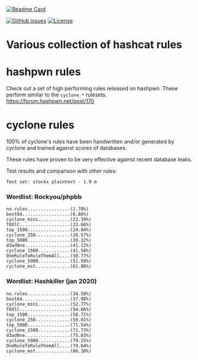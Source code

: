 [![Readme Card](https://github-readme-stats.vercel.app/api/pin/?username=cyclone-github&repo=rules&theme=gruvbox)](https://github.com/cyclone-github/rules/)

[![GitHub issues](https://img.shields.io/github/issues/cyclone-github/rules.svg)](https://github.com/cyclone-github/rules/issues)
[![License](https://img.shields.io/github/license/cyclone-github/rules.svg)](LICENSE)

# Various collection of hashcat rules

# hashpwn rules
Check out a set of high performing rules released on hashpwn. These perform similar to the `cyclone_*` rulesets.
https://forum.hashpwn.net/post/170

# cyclone rules

100% of cyclone's rules have been handwritten and/or generated by cyclone and trained against scores of databases.

These rules have proven to be very effective against recent database leaks.

Test results and comparison with other rules:

`Test set: stockx plaintext - 1.9 m`

### Wordlist: Rockyou/phpbb
```
no.rules................(2.70%)
best64..................(6.86%)
cyclone_mini............(22.39%)
T0XlC...................(22.66%)
top_1500................(24.84%)
cyclone_250.............(26.57%)
top_5000................(39.22%)
d3ad0ne.................(41.12%)
cyclone_1500............(41.58%)
OneRuleToRuleThemAll....(50.77%)
cyclone_5000............(51.58%)
cyclone_mst.............(61.86%)
```
### Wordlist: Hashkiller (jan 2020)
```
no.rules................(34.50%)
best64..................(37.98%)
cyclone_mini............(52.77%)
T0XlC...................(54.66%)
top_1500................(58.71%)
cyclone_250.............(59.01%)
top_5000................(71.54%)
cyclone_1500............(71.73%)
d3ad0ne.................(75.83%)
cyclone_5000............(79.25%)
OneRuleToRuleThemAll....(79.64%)
cyclone_mst.............(86.10%)
```
